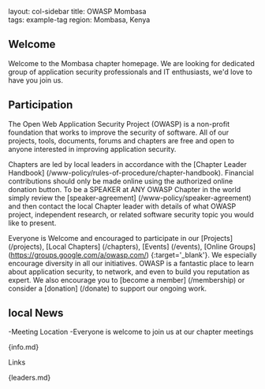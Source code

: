 

layout: col-sidebar
title: OWASP Mombasa  
tags: example-tag
region: Mombasa, Kenya 




## Welcome 
Welcome to the Mombasa chapter homepage. We are looking for dedicated group of application security professionals and IT enthusiasts, we'd love to have you join us. 

## Participation
The Open Web Application Security Project (OWASP) is a non-profit foundation that works to improve the security of software. All of our projects, tools, documents, forums and chapters are free and open to anyone interested in improving application security. 

Chapters are led by local leaders in accordance with the [Chapter Leader Handbook] (/www-policy/rules-of-procedure/chapter-handbook). Financial contributions should only be made online using the authorized online donation button. To be a SPEAKER at ANY OWASP Chapter in the world simply review the [speaker-agreement] (/www-policy/speaker-agreement) and then contact the local Chapter leader with details of what OWASP project, independent research, or related software security topic you would like to present. 

Everyone is Welcome and encouraged to participate in our [Projects] (/projects), [Local Chapters] (/chapters), [Events] (/events), [Online Groups] (https://groups.google.com/a/owasp.com/) {:target='_blank'}. We especially encourage diversity in all our initiatives. OWASP is a fantastic place to learn about application security, to network, and even to build you reputation as expert. We also encourage you to [become a member] (/membership) or consider a [donation] (/donate) to support our ongoing work. 

## local News
-Meeting Location 
-Everyone is welcome to join us at our chapter meetings


{info.md}

Links 

{leaders.md} 
